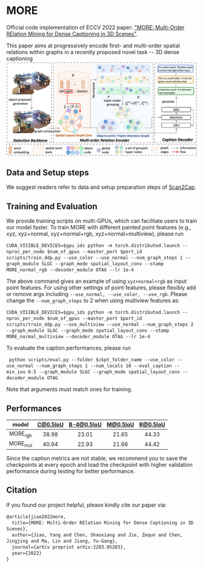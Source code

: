 # MORE
Official code implementation of ECCV 2022 paper: ["MORE: Multi-Order RElation Mining for Dense Captioning in 3D Scenes"](https://arxiv.org/abs/2203.05203). 

This paper aims at progressively encode first- and multi-order spatial relations within graphs in a recently proposed novel task -- 3D dense captioning
![framework of MORE](/Images/MORE.png)

## Data and Setup steps
We suggest readers refer to data and setup preparation steps of [Scan2Cap](https://github.com/daveredrum/Scan2Cap).

## Training and Evaluation
We provide training scripts on multi-GPUs, which can facilitate users to train our model faster. To train MORE with different painted point features (e.g., xyz, xyz+normal, xyz+normal+rgb, xyz+normal+multiview), please run
```
CUDA_VISIBLE_DEVICES=$gpu_ids python -m torch.distributed.launch --nproc_per_node $num_of_gpus --master_port $port_id scripts/train_ddp.py --use_color --use_normal --num_graph_steps 1 --graph_module SLGC --graph_mode spatial_layout_conv --stamp MORE_normal_rgb --decoder_module OTAG --lr 1e-4
```
The above command gives an example of using ```xyz+normal+rgb``` as input point features. For using other settings of point features, please flexibly add or remove args including ```--use_normal, --use_color, --use_rgb```. Please change the ```--num_graph_steps``` to 2 when using multiview features as:
```
CUDA_VISIBLE_DEVICES=$gpu_ids python -m torch.distributed.launch --nproc_per_node $num_of_gpus --master_port $port_id scripts/train_ddp.py --use_multiview --use_normal --num_graph_steps 2 --graph_module SLGC --graph_mode spatial_layout_conv --stamp MORE_normal_multiview --decoder_module OTAG --lr 1e-4
```
To evaluate the caption performances, please run
```
 python scripts/eval.py --folder $ckpt_folder_name --use_color --use_normal --num_graph_steps 1 --num_locals 10 --eval_caption --min_iou 0.5 --graph_module SLGC --graph_mode spatial_layout_conv --decoder_module OTAG
```
Note that arguments must match ones for training.

## Performances
|  model   | C@0.5IoU  | B-4@0.5IoU | M@0.5IoU | R@0.5IoU
|  :----:  | :----:  |  :----:  |  :----:  |  :----:  |
| MORE<sub>rgb  | 38.98 | 23.01 | 21.65 | 44.33 |
| MORE<sub>mul  | 40.94 | 22.93 | 21.66 | 44.42 |

Since the caption metrics are not stable, we recommend you to save the checkpoints at every epoch and load the checkpoint with higher validation performance during testing for better performance.

## Citation
If you found our project helpful, please kindly cite our paper via:
```
@article{jiao2022more,
  title={MORE: Multi-Order RElation Mining for Dense Captioning in 3D Scenes},
  author={Jiao, Yang and Chen, Shaoxiang and Jie, Zequn and Chen, Jingjing and Ma, Lin and Jiang, Yu-Gang},
  journal={arXiv preprint arXiv:2203.05203},
  year={2022}
}
```
